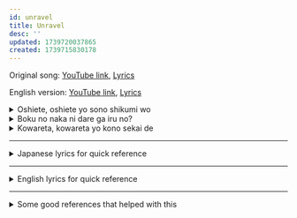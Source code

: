 ```yaml
---
id: unravel
title: Unravel
desc: ''
updated: 1739720037865
created: 1739715830178
---
```


Original song: [YouTube link](https://www.youtube.com/watch?v=kuIgwZTkSoQ), [Lyrics](https://genius.com/Genius-romanizations-tk-from-ling-tosite-sigure-unravel-romanized-lyrics)

English version: [YouTube link](https://www.youtube.com/watch?v=WK2_tQD6nYA), [Lyrics](https://genius.com/Tke-unravel-annotated)

<details><summary>Oshiete, oshiete yo sono shikumi wo</summary>

```text
English lyrics: Oh, won't you tell me, please just tell me, explain how this should work

oshieru - verb, "to teach" / "to tell" / "to explain"
te-form – used for making requests, commands, or sequential actions
oshiete - "Tell me" / "Teach me" / "Explain to me"

Oshiete here is for request (please just tell me). The repetition "Oshiete, oshiete" adds emphasis or desperation.

--

yo – sentence-ending particle used for emphasis, assertion, or to urge someone
oshiete yo = "Tell me!" (with more emphasis than just "oshiete")

--

sono - that
shikumi - noun, means "mechanism", "structure". Often used to refer to "how something works"
wo - direct object marker, it marks the thing that gets affected by the verb

sono shikumi wo - the mechanism (as the object of the verb "oshiete")
```

</details>

<details><summary>Boku no naka ni dare ga iru no?</summary>

```text
English lyrics: Well now who could it be that lives inside of me?

boku - "I" / "me"
no – Possessive particle, meaning "of" or "belonging to"
boku no - "my" / "of me"

naka – Noun, meaning "inside" / "within"
boku no naka - "inside me" / "within me"

ni – Particle indicating location. When ni comes after a noun, the most basic use is pinning down a location.

--

dare – Pronoun, meaning "who"
ga - particle marking the subject of a sentence. In other words, whatever comes before ga is the person or thing that's doing whatever comes next. In this case, ga marks "who" as the subject of the verb "iru".
iru – Verb, meaning "to exist" (for living things)
dare ga iru - "who is there?" / "who exists?"
no – Sentence-ending particle indicating a question (often conveys curiosity or emphasis).

From https://www.kanshudo.com/grammar/の_sentence_end: The particle no(の) can be used at the end of a sentence as an informal alternative to ka(か) to indicate a question.

dare ga iru no? - "Who is there?"
```

</details>

<details><summary>Kowareta, kowareta yo kono sekai de</summary>

```text
TBD
```

</details>

<hr>

<details><summary>Japanese lyrics for quick reference</summary>

```text
[Intro]
Oshiete, oshiete yo sono shikumi wo
Boku no naka ni dare ga iru no?
Kowareta, kowareta yo kono sekai de
Kimi ga warau nanimo miezu ni

[Verse 1]
Kowareta boku nante sa
Iki wo tomete
Hodokenai mou hodokenai yo
Shinjitsu sae, freeze

[Pre-Chorus]
Kowaseru, kowasenai, kurueru, kuruenai
Anata wo mitsukete

[Chorus]
Yureta yuganda sekai ni dan dan
Boku wa sukitootte mienaku natte
Mitsukenaide boku no koto wo mitsumenaide
Dareka ga egaita sekai no naka de
Anata wo kizutsuketaku wa nai yo
Oboeteite boku no koto wo
Azayaka na mama

[Verse 2]
Mugen ni hirogaru kodoku ga karamaru
Mujaki ni waratta kioku ga sasatte
Ugokenai, ugokenai, ugokenai
Ugokenai, ugokenai, ugokenai yo
Unravelling the world
You might also like
“Slut!” (Taylor’s Version) [From The Vault]
Taylor Swift
But Daddy I Love Him
Taylor Swift
So Long, London
Taylor Swift
[Instrumental Break]

[Bridge]
Kawatte shimatta kaerarenakatta
Futatsu ga karamaru futari ga horobiru
Kowaseru, kowasenai, kurueru, kuruenai
Anata wo kegasenai yo

[Chorus]
Yureta yuganda sekai ni dan dan
Boku wa sukitootte mienaku natte
Mitsukenaide boku no koto wo mitsumenaide
Dareka ga shikunda kodoku na wana ni
Mirai ga hodokete shimau mae ni
Omoidashite boku no koto wo
Azayaka na mama

[Post-Chorus]
Wasurenaide, wasurenaide
Wasurenaide, wasurenaide
Kawatte shimatta koto ni paralyze
Kaerarenai koto darake no paradise
Oboeteite boku no koto wo

[Outro]
Oshiete, oshiete
Boku no naka ni dare ga iru no?
```

</details>

<hr>

<details><summary>English lyrics for quick reference</summary>

```text
Oh, won't you tell me, please just tell me, explain how this should work
Well now who could it be that lives inside of me?
I'm broken, lying helpless, shattered, surrounded by the world
And yet, you're smiling bright, completely blind to life

My ruptured lungs, they were left this way, for once, I'm out of breath
The truth I seek never felt so bleak but I maintain my depth

Freeze
I'm breakable, unbreakable, I'm shaking yet unshakable
Until the day that you find me

I'll stand here, existing and feeling, wretched existence
Consuming life-force 'til I grow distant
Don't bother searching for somebody like me
A fading no one
I don't want to hurt you, it's not my nature
A monster born from dusk to dawn can't be your saviour
Remember the me, the way I used to be

As who I still should be

The isolation spreads and tears, those happy days pierce into me
These lonely memories cease to care, they spread throughout my history

I’ll never move, I’ll never lose
I’ll never move, I’ll never lose
I’ll never move, I’ll never lose you
Unraveling the world
At once, I start changing, yet everything’s remaining
These lives I felt would join as one, they fade away before they’ve begun
I’m breakable, unbreakable, I’m shaking yet unshakable
Until these hands contaminate you

I’ll stand here existing and feeling wretched existence
Consuming life-force 'til I grow distant
Don't bother searching for somebody like me
A fading no one
This lonely space held into place by someone crazy
Shall melt away like dawn to day as things get hazy
So please think of me, the way I used to be

As who I really should be

So don’t forget me, you can’t forget me
You won’t forget me, please don’t forget me

With changing inside I’m completely paralyzed
Remaining corrupt as I wish for paradise
Remember the me, the way I used to be

Oh, won’t you tell
Oh, please just tell
Well now who could it be that lives inside of me?
```

</details>

<hr>

<details><summary>Some good references that helped with this</summary>
<a href="https://www.tofugu.com/japanese-grammar/particle-ga/" target="_blank">Tofugu - Particle "Ga"</a> (in general a superb website for different particles)
</details>
